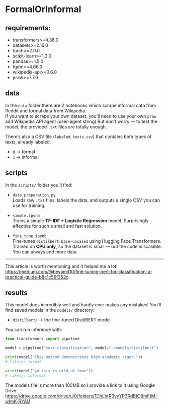 # FormalOrInformal

## requirements:
- transformers>=4.36.0
- datasets>=2.16.0 
- torch>=2.0.0
- scikit-learn>=1.3.0
- pandas>=1.5.0
- tqdm>=4.66.0
- wikipedia-api>=0.6.0
- praw>=7.7.0

## data  
In the `data` folder there are 2 notebooks which scrape informal data from Reddit and formal data from Wikipedia.  
If you want to scrape your own dataset, you'll need to use your own `praw` and Wikipedia API agent (user-agent string) 
But don’t worry — to test the model, the provided `.txt` files are totally enough.  

There’s also a CSV file (`labeled_texts.csv`) that contains both types of texts, already labeled:
- `0` → formal  
- `1` → informal  

## scripts

In the `scripts/` folder you'll find:

- `data_preparation.py`  
  Loads raw `.txt` files, labels the data, and outputs a single CSV you can use for training.

- `simple.ipynb`  
  Trains a simple **TF-IDF + Logistic Regression** model. Surprisingly effective for such a small and fast solution.

- `fine_tune.ipynb`  
  Fine-tunes `distilbert-base-uncased` using Hugging Face Transformers.  
  Trained on **CPU only**, so the dataset is small — but the code is scalable. You can always add more data.

---

This article is worth mentioning and it helped me a lot!
https://medium.com/@heyamit10/fine-tuning-bert-for-classification-a-practical-guide-b8c1c56f252c

## results
This model does incredibly well and hardly ever makes any mistakes!
You’ll find saved models in the `models/` directory:
- `distilbert/` → the fine-tuned DistilBERT model  

You can run inference with:

```python
from transformers import pipeline

model = pipeline("text-classification", model="./models/distilbert")

print(model("This method demonstrates high academic rigor."))
# likely: formal

print(model("yo this is wild af lmao"))
# likely: informal
```
The models file is more than 100MB so I provide a link to it using Google Drive:
https://drive.google.com/drive/u/0/folders/1DhLhtR3vyYP3RdBtCBmFtM-wImK-RYAU
